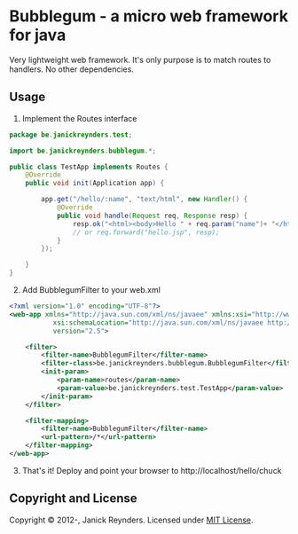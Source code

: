 Bubblegum - a micro web framework for java
==========================================

Very lightweight web framework. It's only purpose is to match routes to handlers. No other dependencies.

Usage
-----

1) Implement the Routes interface

```java
package be.janickreynders.test;

import be.janickreynders.bubblegum.*;

public class TestApp implements Routes {
    @Override
    public void init(Application app) {

        app.get("/hello/:name", "text/html", new Handler() {
            @Override
            public void handle(Request req, Response resp) {
                resp.ok("<html><body>Hello " + req.param("name")+ "</html></body>");
                // or req.forward("hello.jsp", resp);
            }
        });

    }
}
```

2) Add BubblegumFilter to your web.xml

```xml
<?xml version="1.0" encoding="UTF-8"?>
<web-app xmlns="http://java.sun.com/xml/ns/javaee" xmlns:xsi="http://www.w3.org/2001/XMLSchema-instance"
           xsi:schemaLocation="http://java.sun.com/xml/ns/javaee http://java.sun.com/xml/ns/javaee/web-app_2_5.xsd"
           version="2.5">

    <filter>
        <filter-name>BubblegumFilter</filter-name>
        <filter-class>be.janickreynders.bubblegum.BubblegumFilter</filter-class>
        <init-param>
            <param-name>routes</param-name>
            <param-value>be.janickreynders.test.TestApp</param-value>
        </init-param>
    </filter>

    <filter-mapping>
        <filter-name>BubblegumFilter</filter-name>
        <url-pattern>/*</url-pattern>
    </filter-mapping>
</web-app>
```

3) That's it! Deploy and point your browser to http://localhost/hello/chuck

Copyright and License
---------------------
Copyright &copy; 2012-, Janick Reynders. Licensed under [MIT License].

[MIT License]: https://github.com/janickr/bubblegum/raw/master/LICENSE.txt

